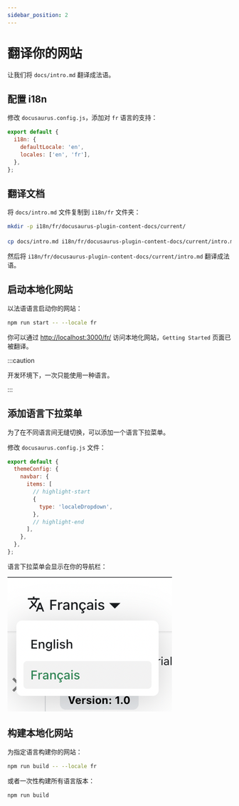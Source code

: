 ```yaml
---
sidebar_position: 2
---
```



# 翻译你的网站

让我们将 `docs/intro.md` 翻译成法语。


## 配置 i18n

修改 `docusaurus.config.js`，添加对 `fr` 语言的支持：

```js title="docusaurus.config.js"
export default {
  i18n: {
    defaultLocale: 'en',
    locales: ['en', 'fr'],
  },
};
```


## 翻译文档

将 `docs/intro.md` 文件复制到 `i18n/fr` 文件夹：

```bash
mkdir -p i18n/fr/docusaurus-plugin-content-docs/current/

cp docs/intro.md i18n/fr/docusaurus-plugin-content-docs/current/intro.md
```

然后将 `i18n/fr/docusaurus-plugin-content-docs/current/intro.md` 翻译成法语。


## 启动本地化网站

以法语语言启动你的网站：

```bash
npm run start -- --locale fr
```

你可以通过 [http://localhost:3000/fr/](http://localhost:3000/fr/) 访问本地化网站，`Getting Started` 页面已被翻译。

:::caution

开发环境下，一次只能使用一种语言。

:::


## 添加语言下拉菜单

为了在不同语言间无缝切换，可以添加一个语言下拉菜单。

修改 `docusaurus.config.js` 文件：

```js title="docusaurus.config.js"
export default {
  themeConfig: {
    navbar: {
      items: [
        // highlight-start
        {
          type: 'localeDropdown',
        },
        // highlight-end
      ],
    },
  },
};
```

语言下拉菜单会显示在你的导航栏：

![语言下拉菜单](./img/localeDropdown.png)


## 构建本地化网站

为指定语言构建你的网站：

```bash
npm run build -- --locale fr
```

或者一次性构建所有语言版本：

```bash
npm run build
```
